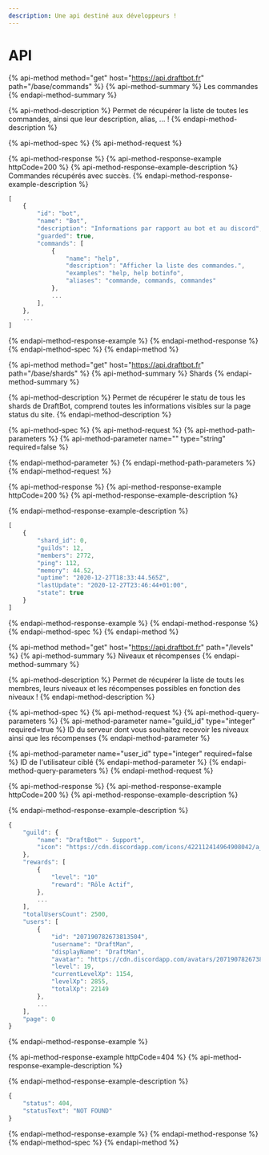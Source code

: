 ```yaml
---
description: Une api destiné aux développeurs !
---
```


# API

{% api-method method="get" host="https://api.draftbot.fr" path="/base/commands" %}
{% api-method-summary %}
Les commandes
{% endapi-method-summary %}

{% api-method-description %}
Permet de récupérer la liste de toutes les commandes, ainsi que leur description, alias, ... ! 
{% endapi-method-description %}

{% api-method-spec %}
{% api-method-request %}

{% api-method-response %}
{% api-method-response-example httpCode=200 %}
{% api-method-response-example-description %}
Commandes récupérés avec succès.
{% endapi-method-response-example-description %}

```javascript
[
    {
        "id": "bot",
        "name": "Bot",
        "description": "Informations par rapport au bot et au discord",
        "guarded": true,
        "commands": [
            {
                "name": "help",
                "description": "Afficher la liste des commandes.",
                "examples": "help, help botinfo",
                "aliases": "commande, commands, commandes"
            },
            ...
        ],
    },
    ...
]
```
{% endapi-method-response-example %}
{% endapi-method-response %}
{% endapi-method-spec %}
{% endapi-method %}

{% api-method method="get" host="https://api.draftbot.fr" path="/base/shards" %}
{% api-method-summary %}
Shards
{% endapi-method-summary %}

{% api-method-description %}
Permet de récupérer le statu de tous les shards de DraftBot, comprend toutes les informations visibles sur la page status du site.
{% endapi-method-description %}

{% api-method-spec %}
{% api-method-request %}
{% api-method-path-parameters %}
{% api-method-parameter name="" type="string" required=false %}

{% endapi-method-parameter %}
{% endapi-method-path-parameters %}
{% endapi-method-request %}

{% api-method-response %}
{% api-method-response-example httpCode=200 %}
{% api-method-response-example-description %}

{% endapi-method-response-example-description %}

```javascript
[
    {
        "shard_id": 0,
        "guilds": 12,
        "members": 2772,
        "ping": 112,
        "memory": 44.52,
        "uptime": "2020-12-27T18:33:44.565Z",
        "lastUpdate": "2020-12-27T23:46:44+01:00",
        "state": true
    }
]
```
{% endapi-method-response-example %}
{% endapi-method-response %}
{% endapi-method-spec %}
{% endapi-method %}

{% api-method method="get" host="https://api.draftbot.fr" path="/levels" %}
{% api-method-summary %}
Niveaux et récompenses
{% endapi-method-summary %}

{% api-method-description %}
Permet de récupérer la liste de touts les membres, leurs niveaux et les récompenses possibles en fonction des niveaux !
{% endapi-method-description %}

{% api-method-spec %}
{% api-method-request %}
{% api-method-query-parameters %}
{% api-method-parameter name="guild\_id" type="integer" required=true %}
ID du serveur dont vous souhaitez recevoir les niveaux ainsi que les récompenses
{% endapi-method-parameter %}

{% api-method-parameter name="user\_id" type="integer" required=false %}
ID de l'utilisateur ciblé
{% endapi-method-parameter %}
{% endapi-method-query-parameters %}
{% endapi-method-request %}

{% api-method-response %}
{% api-method-response-example httpCode=200 %}
{% api-method-response-example-description %}

{% endapi-method-response-example-description %}

```javascript
{
    "guild": {
        "name": "DraftBot™ - Support",
        "icon": "https://cdn.discordapp.com/icons/422112414964908042/a_3dd55dadfcbd56d873098b2a2a3601d7.png?size=256"
    },
    "rewards": [
        {
            "level": "10"
            "reward": "Rôle Actif",
        },
        ...
    ],
    "totalUsersCount": 2500,
    "users": [
        {
            "id": "207190782673813504",
            "username": "DraftMan",
            "displayName": "DraftMan",
            "avatar": "https://cdn.discordapp.com/avatars/207190782673813504/1b5460c9eebe544b57e0cae8b07154a3.webp",
            "level": 19,
            "currentLevelXp": 1154,
            "levelXp": 2855,
            "totalXp": 22149
        },
        ...
    ],
    "page": 0
}
```
{% endapi-method-response-example %}

{% api-method-response-example httpCode=404 %}
{% api-method-response-example-description %}

{% endapi-method-response-example-description %}

```javascript
{
    "status": 404,
    "statusText": "NOT FOUND"
}
```
{% endapi-method-response-example %}
{% endapi-method-response %}
{% endapi-method-spec %}
{% endapi-method %}

